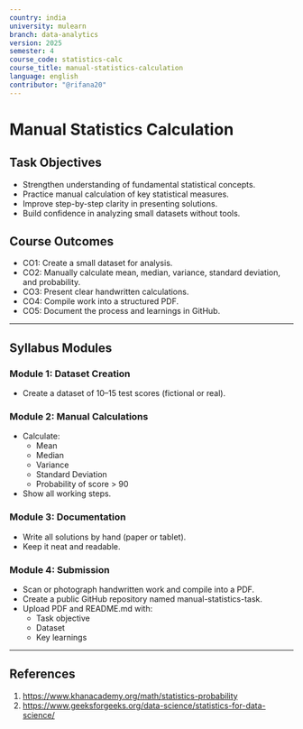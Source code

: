 ```yaml
---
country: india
university: mulearn
branch: data-analytics
version: 2025
semester: 4
course_code: statistics-calc
course_title: manual-statistics-calculation
language: english
contributor: "@rifana20"
---
```


# Manual Statistics Calculation

## Task Objectives

* Strengthen understanding of fundamental statistical concepts.
* Practice manual calculation of key statistical measures.
* Improve step-by-step clarity in presenting solutions.
* Build confidence in analyzing small datasets without tools.

## Course Outcomes

* CO1: Create a small dataset for analysis.
* CO2: Manually calculate mean, median, variance, standard deviation, and probability.
* CO3: Present clear handwritten calculations.
* CO4: Compile work into a structured PDF.
* CO5: Document the process and learnings in GitHub.

---

## Syllabus Modules

### Module 1: Dataset Creation
* Create a dataset of 10–15 test scores (fictional or real).

### Module 2: Manual Calculations
* Calculate:
    * Mean
    * Median
    * Variance
    * Standard Deviation
    * Probability of score > 90
* Show all working steps.

### Module 3: Documentation
* Write all solutions by hand (paper or tablet).
* Keep it neat and readable.

### Module 4: Submission
* Scan or photograph handwritten work and compile into a PDF.
* Create a public GitHub repository named manual-statistics-task.
* Upload PDF and README.md with:
    * Task objective
    * Dataset
    * Key learnings

---

## References
1. https://www.khanacademy.org/math/statistics-probability
2. https://www.geeksforgeeks.org/data-science/statistics-for-data-science/
